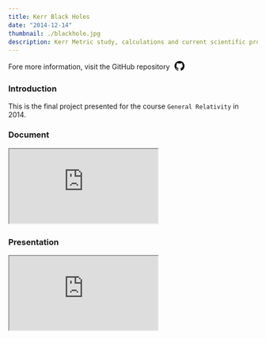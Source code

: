 ```yaml
---
title: Kerr Black Holes
date: "2014-12-14"
thumbnail: ./blackhole.jpg
description: Kerr Metric study, calculations and current scientific projects.
---
```



<span style="display:flex; flex-direction: row; align-items: center; justify-content: flex-start;">
Fore more information, visit the GitHub repository
<a style="padding-left: 10px;" href="https://github.com/mattborghi/kerr-blackholes">
  <img src="../../assets/github.svg" height="20px" width="20px">
</a>
</span>

### Introduction

This is the final project presented for the course `General Relativity` in 2014.

### Document

<object data="https://docs.google.com/viewer?url=https://github.com/mattborghi/kerr-blackholes/raw/main/KerrDocument.pdf&embedded=true" type="application/pdf" width="700px" height="700px">
    <iframe src="https://docs.google.com/viewer?url=https://github.com/mattborghi/kerr-blackholes/raw/main/KerrDocument.pdf&embedded=true"></iframe>
</object>


### Presentation

<object data="https://docs.google.com/viewer?url=https://github.com/mattborghi/kerr-blackholes/raw/main/presentation/presentation.pdf&embedded=true" type="application/pdf" width="700px" height="700px">
    <iframe src="https://docs.google.com/viewer?url=https://github.com/mattborghi/kerr-blackholes/raw/main/presentation/presentation.pdf&embedded=true"></iframe>
</object>

